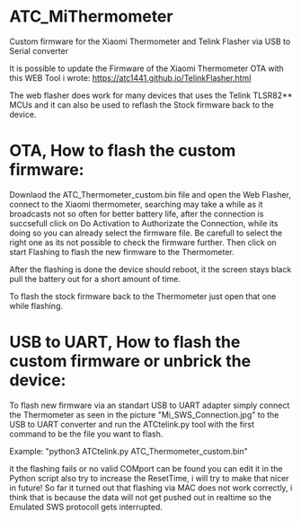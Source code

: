 # ATC_MiThermometer
Custom firmware for the Xiaomi Thermometer and Telink Flasher via USB to Serial converter

It is possible to update the Firmware of the Xiaomi Thermometer OTA with this WEB Tool i wrote:
https://atc1441.github.io/TelinkFlasher.html

The web flasher does work for many devices that uses the Telink TLSR82** MCUs and it can also be used to reflash the Stock firmware back to the device.


# OTA, How to flash the custom firmware:

Downlaod the ATC_Thermometer_custom.bin file and open the Web Flasher, connect to the Xiaomi thermometer, searching may take a while as it broadcasts not so often for better battery life, after the connection is succsefull click on Do Activation to Authorizate the Connection, while its doing so you can already select the firmware file. Be carefull to select the right one as its not possible to check the firmware further. Then click on start Flashing to flash the new firmware to the Thermometer.

After the flashing is done the device should reboot, it the screen stays black pull the battery out for a short amount of time.

To flash the stock firmware back to the Thermometer just open that one while flashing.


# USB to UART, How to flash the custom firmware or unbrick the device:

To flash new firmware via an standart USB to UART adapter simply connect the Thermometer as seen in the picture "Mi_SWS_Connection.jpg" to the USB to UART converter and run the ATCtelink.py tool with the first command to be the file you want to flash.

Example: "python3 ATCtelink.py ATC_Thermometer_custom.bin"

it the flashing fails or no valid COMport can be found you can edit it in the Python script also try to increase the ResetTime, i will try to make that nicer in future!
So far it turned out that flashing via MAC does not work correctly, i think that is because the data will not get pushed out in realtime so the Emulated SWS protocoll gets interrupted.

